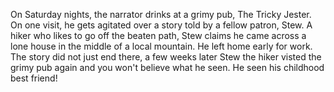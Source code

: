 On Saturday nights, the narrator drinks at a grimy pub, The Tricky Jester. On one visit, he gets agitated over a story told by a fellow patron, Stew. 
A hiker who likes to go off the beaten path, Stew claims he came across a lone house in the middle of a local mountain. 
He left home early for work.
The story did not just end there, a few weeks later Stew the hiker visted the grimy pub again and you won't believe what he seen.
He seen his childhood best friend!
